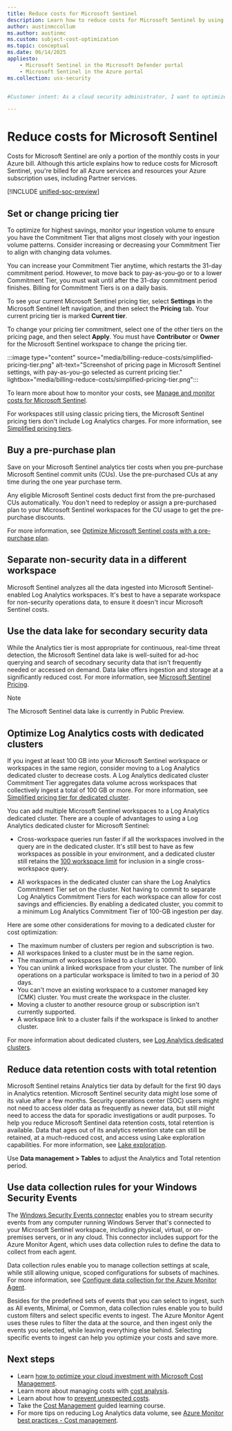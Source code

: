 ```yaml
---
title: Reduce costs for Microsoft Sentinel
description: Learn how to reduce costs for Microsoft Sentinel by using different methods in the Azure portal.
author: austinmccollum
ms.author: austinmc
ms.custom: subject-cost-optimization
ms.topic: conceptual
ms.date: 06/14/2025
appliesto:
    - Microsoft Sentinel in the Microsoft Defender portal
    - Microsoft Sentinel in the Azure portal
ms.collection: usx-security


#Customer intent: As a cloud security administrator, I want to optimize the cost of using Microsoft Sentinel so that I can manage my organization's security operations within budget constraints.

---
```


# Reduce costs for Microsoft Sentinel

Costs for Microsoft Sentinel are only a portion of the monthly costs in your Azure bill. Although this article explains how to reduce costs for Microsoft Sentinel, you're billed for all Azure services and resources your Azure subscription uses, including Partner services.

[!INCLUDE [unified-soc-preview](includes/unified-soc-preview.md)]

## Set or change pricing tier
To optimize for highest savings, monitor your ingestion volume to ensure you have the Commitment Tier that aligns most closely with your ingestion volume patterns. Consider increasing or decreasing your Commitment Tier to align with changing data volumes.

You can increase your Commitment Tier anytime, which restarts the 31-day commitment period. However, to move back to pay-as-you-go or to a lower Commitment Tier, you must wait until after the 31-day commitment period finishes. Billing for Commitment Tiers is on a daily basis.

To see your current Microsoft Sentinel pricing tier, select **Settings** in the Microsoft Sentinel left navigation, and then select the **Pricing** tab. Your current pricing tier is marked **Current tier**.

To change your pricing tier commitment, select one of the other tiers on the pricing page, and then select **Apply**. You must have **Contributor** or **Owner** for the Microsoft Sentinel workspace to change the pricing tier.

:::image type="content" source="media/billing-reduce-costs/simplified-pricing-tier.png" alt-text="Screenshot of pricing page in Microsoft Sentinel settings, with pay-as-you-go selected as current pricing tier." lightbox="media/billing-reduce-costs/simplified-pricing-tier.png":::

To learn more about how to monitor your costs, see [Manage and monitor costs for Microsoft Sentinel](billing-monitor-costs.md).

For workspaces still using classic pricing tiers, the Microsoft Sentinel pricing tiers don't include Log Analytics charges. For more information, see [Simplified pricing tiers](billing.md#simplified-pricing-tiers).

## Buy a pre-purchase plan

Save on your Microsoft Sentinel analytics tier costs when you pre-purchase Microsoft Sentinel commit units (CUs). Use the pre-purchased CUs at any time during the one year purchase term.

Any eligible Microsoft Sentinel costs deduct first from the pre-purchased CUs automatically. You don't need to redeploy or assign a pre-purchased plan to your Microsoft Sentinel workspaces for the CU usage to get the pre-purchase discounts.

For more information, see [Optimize Microsoft Sentinel costs with a pre-purchase plan](billing-pre-purchase-plan.md).

## Separate non-security data in a different workspace

Microsoft Sentinel analyzes all the data ingested into Microsoft Sentinel-enabled Log Analytics workspaces. It's best to have a separate workspace for non-security operations data, to ensure it doesn't incur Microsoft Sentinel costs.

## Use the data lake for secondary security data

While the Analytics tier is most appropriate for continuous, real-time threat detection, the Microsoft Sentinel data lake is well-suited for ad-hoc querying and search of secodnary security data that isn't frequently needed or accessed on demand. Data lake offers ingestion and storage at a significantly reduced cost. For more information, see [Microsoft Sentinel Pricing](https://azure.microsoft.com/pricing/details/microsoft-sentinel/).

>[!NOTE]
>The Microsoft Sentinel data lake is currently in Public Preview.

## Optimize Log Analytics costs with dedicated clusters

If you ingest at least 100 GB into your Microsoft Sentinel workspace or workspaces in the same region, consider moving to a Log Analytics dedicated cluster to decrease costs. A Log Analytics dedicated cluster Commitment Tier aggregates data volume across workspaces that collectively ingest a total of 100 GB or more. For more information, see [Simplified pricing tier for dedicated cluster](enroll-simplified-pricing-tier.md#simplified-pricing-tiers-for-dedicated-clusters).

You can add multiple Microsoft Sentinel workspaces to a Log Analytics dedicated cluster. There are a couple of advantages to using a Log Analytics dedicated cluster for Microsoft Sentinel:

- Cross-workspace queries run faster if all the workspaces involved in the query are in the dedicated cluster. It's still best to have as few workspaces as possible in your environment, and a dedicated cluster still retains the [100 workspace limit](/azure/azure-monitor/logs/cross-workspace-query) for inclusion in a single cross-workspace query.

- All workspaces in the dedicated cluster can share the Log Analytics Commitment Tier set on the cluster. Not having to commit to separate Log Analytics Commitment Tiers for each workspace can allow for cost savings and efficiencies. By enabling a dedicated cluster, you commit to a minimum Log Analytics Commitment Tier of 100-GB ingestion per day.

Here are some other considerations for moving to a dedicated cluster for cost optimization:

- The maximum number of clusters per region and subscription is two.
- All workspaces linked to a cluster must be in the same region.
- The maximum of workspaces linked to a cluster is 1000.
- You can unlink a linked workspace from your cluster. The number of link operations on a particular workspace is limited to two in a period of 30 days.
- You can't move an existing workspace to a customer managed key (CMK) cluster. You must create the workspace in the cluster.
- Moving a cluster to another resource group or subscription isn't currently supported.
- A workspace link to a cluster fails if the workspace is linked to another cluster.

For more information about dedicated clusters, see [Log Analytics dedicated clusters](/azure/azure-monitor/logs/cost-logs#dedicated-clusters).

## Reduce data retention costs with total retention

Microsoft Sentinel retains Analytics tier data by default for the first 90 days in Analytics retention. Microsoft Sentinel security data might lose some of its value after a few months. Security operations center (SOC) users might not need to access older data as frequently as newer data, but still might need to access the data for sporadic investigations or audit purposes. To help you reduce Microsoft Sentinel data retention costs, total retention is available. Data that ages out of its analytics retention state can still be retained, at a much-reduced cost, and access using Lake exploration capabilities. For more information, see [Lake exploration](link-needed).

Use **Data management > Tables** to adjust the Analytics and Total retention period.

## Use data collection rules for your Windows Security Events

The [Windows Security Events connector](connect-windows-security-events.md?tabs=LAA) enables you to stream security events from any computer running Windows Server that's connected to your Microsoft Sentinel workspace, including physical, virtual, or on-premises servers, or in any cloud. This connector includes support for the Azure Monitor Agent, which uses data collection rules to define the data to collect from each agent.

Data collection rules enable you to manage collection settings at scale, while still allowing unique, scoped configurations for subsets of machines. For more information, see [Configure data collection for the Azure Monitor Agent](/azure/azure-monitor/agents/azure-monitor-agent-data-collection).

Besides for the predefined sets of events that you can select to ingest, such as All events, Minimal, or Common, data collection rules enable you to build custom filters and select specific events to ingest. The Azure Monitor Agent uses these rules to filter the data at the source, and then ingest only the events you selected, while leaving everything else behind. Selecting specific events to ingest can help you optimize your costs and save more.

## Next steps

- Learn [how to optimize your cloud investment with Microsoft Cost Management](../cost-management-billing/costs/cost-mgt-best-practices.md?WT.mc_id=costmanagementcontent_docsacmhorizontal_-inproduct-learn).
- Learn more about managing costs with [cost analysis](../cost-management-billing/costs/quick-acm-cost-analysis.md?WT.mc_id=costmanagementcontent_docsacmhorizontal_-inproduct-learn).
- Learn about how to [prevent unexpected costs](../cost-management-billing/understand/analyze-unexpected-charges.md?WT.mc_id=costmanagementcontent_docsacmhorizontal_-inproduct-learn).
- Take the [Cost Management](/training/paths/control-spending-manage-bills?WT.mc_id=costmanagementcontent_docsacmhorizontal_-inproduct-learn) guided learning course.
- For more tips on reducing Log Analytics data volume, see [Azure Monitor best practices - Cost management](/azure/azure-monitor/best-practices-cost).
